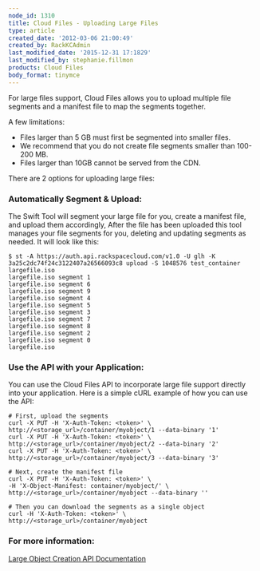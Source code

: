 ```yaml
---
node_id: 1310
title: Cloud Files - Uploading Large Files
type: article
created_date: '2012-03-06 21:00:49'
created_by: RackKCAdmin
last_modified_date: '2015-12-31 17:1829'
last_modified_by: stephanie.fillmon
products: Cloud Files
body_format: tinymce
---
```


For large files support, Cloud Files allows you to upload multiple file
segments and a manifest file to map the segments together.

A few limitations:

-   Files larger than 5 GB must first be segmented into smaller files.
-   We recommend that you do not create file segments smaller than
    100-200 MB.  
-   Files larger than 10GB cannot be served from the CDN.

There are 2 options for uploading large files:

### Automatically Segment & Upload:

The Swift Tool will segment your large file for you, create a manifest
file, and upload them accordingly,  After the file has been uploaded
this tool manages your file segments for you, deleting and updating
segments as needed.  It will look like this:

    $ st -A https://auth.api.rackspacecloud.com/v1.0 -U glh -K 3a25c2dc74f24c3122407a26566093c8 upload -S 1048576 test_container largefile.iso
    largefile.iso segment 1
    largefile.iso segment 6
    largefile.iso segment 9
    largefile.iso segment 4
    largefile.iso segment 5
    largefile.iso segment 3
    largefile.iso segment 7
    largefile.iso segment 8
    largefile.iso segment 2
    largefile.iso segment 0
    largefile.iso

### Use the API with your Application:

You can use the Cloud Files API to incorporate large file support
directly into your application. Here is a simple cURL example of how you
can use the API:

    # First, upload the segments 
    curl -X PUT -H 'X-Auth-Token: <token>' \     http://<storage_url>/container/myobject/1 --data-binary '1' 
    curl -X PUT -H 'X-Auth-Token: <token>' \     http://<storage_url>/container/myobject/2 --data-binary '2' 
    curl -X PUT -H 'X-Auth-Token: <token>' \     http://<storage_url>/container/myobject/3 --data-binary '3'  
     
    # Next, create the manifest file 
    curl -X PUT -H 'X-Auth-Token: <token>' \     
    -H 'X-Object-Manifest: container/myobject/' \     http://<storage_url>/container/myobject --data-binary ''
      
    # Then you can download the segments as a single object 
    curl -H 'X-Auth-Token: <token>' \     
    http://<storage_url>/container/myobject

### For more information:

[Large Object Creation API
Documentation](https://developer.rackspace.com/docs/cloud-files/v1/developer-guide/#creating-large-objects)

